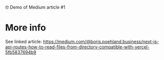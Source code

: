 🤓 Demo of Medium article #1

# More info
See linked article: https://medium.com/@boris.poehland.business/next-js-api-routes-how-to-read-files-from-directory-compatible-with-vercel-5fb5837694b9

